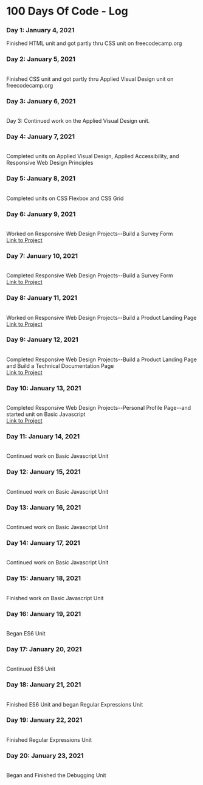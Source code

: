 # 100 Days Of Code - Log

### Day 1: January 4, 2021
Finished HTML unit and got partly thru CSS unit on freecodecamp.org
<br>
<h3><b>Day 2: January 5, 2021</b></h3>
<br>
Finished CSS unit and got partly thru Applied Visual Design unit on freecodecamp.org
<br>
<h3><b>Day 3: January 6, 2021</b></h3>
<br>
Day 3: Continued work on the Applied Visual Design unit. 
<br>
<h3><b>Day 4: January 7, 2021</b></h3>
<br>
Completed units on Applied Visual Design, Applied Accessibility, and Responsive Web Design Principles
<br>
<h3><b>Day 5: January 8, 2021</b></h3>
<br>
Completed units on CSS Flexbox and CSS Grid
<br>
<h3><b>Day 6: January 9, 2021</b></h3>
<br>
Worked on Responsive Web Design Projects--Build a Survey Form
<br>
<a href="https://codepen.io/lmlanigan/pen/RwGBZdr">Link to Project</a>
<br>
<h3><b>Day 7: January 10, 2021</b></h3>
<br>
Completed Responsive Web Design Projects--Build a Survey Form
<br>
<a href="https://codepen.io/lmlanigan/pen/RwGBZdr">Link to Project</a>
<br>
<h3><b>Day 8: January 11, 2021</b></h3>
<br>
Worked on Responsive Web Design Projects--Build a Product Landing Page
<br>
<a href="https://codepen.io/lmlanigan/pen/yLaxQZY">Link to Project</a>
<br>
<h3><b>Day 9: January 12, 2021</b></h3>
<br>
Completed Responsive Web Design Projects--Build a Product Landing Page and Build a Technical Documentation Page
<br>
<a href="https://codepen.io/lmlanigan/pen/ZEpqXvj">Link to Project</a>
<br>
<h3><b>Day 10: January 13, 2021</b></h3>
<br>
Completed Responsive Web Design Projects--Personal Profile Page--and started unit on Basic Javascript
<br>
<a href="https://codepen.io/lmlanigan/pen/GqoJJG">Link to Project</a>
<br>
<h3><b>Day 11: January 14, 2021</b></h3>
<br>
Continued work on Basic Javascript Unit
<br>
<h3><b>Day 12: January 15, 2021</b></h3>
<br>
Continued work on Basic Javascript Unit
<br>
<h3><b>Day 13: January 16, 2021</b></h3>
<br>
Continued work on Basic Javascript Unit
<h3><b>Day 14: January 17, 2021</b></h3>
<br>
Continued work on Basic Javascript Unit
<br>
<h3><b>Day 15: January 18, 2021</b></h3>
<br>
Finished work on Basic Javascript Unit
<br>
<h3><b>Day 16: January 19, 2021</b></h3>
<br>
Began ES6 Unit
<br>
<h3><b>Day 17: January 20, 2021</b></h3>
<br>
Continued ES6 Unit
<br>
<h3><b>Day 18: January 21, 2021</b></h3>
<br>
Finished ES6 Unit and began Regular Expressions Unit
<br>
<h3><b>Day 19: January 22, 2021</b></h3>
<br>
Finished Regular Expressions Unit
<br>
<h3><b>Day 20: January 23, 2021</b></h3>
<br>
Began and Finished the Debugging Unit
